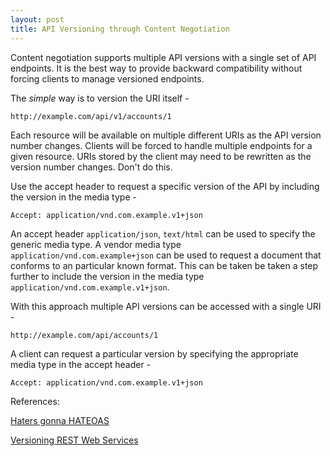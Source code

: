 ```yaml
---
layout: post
title: API Versioning through Content Negotiation
---
```


Content negotiation supports multiple API versions with a single set of API endpoints.
It is the best way to provide backward compatibility without forcing clients to manage versioned endpoints.

The _simple_ way is to version the URI itself -

    http://example.com/api/v1/accounts/1

Each resource will be available on multiple different URIs as the API version number changes.
Clients will be forced to handle multiple endpoints for a given resource.
URIs stored by the client may need to be rewritten as the version number changes.
Don't do this.

Use the accept header to request a specific version of the API by including the version in the media type -

    Accept: application/vnd.com.example.v1+json

An accept header `application/json`, `text/html` can be used to specify the generic media type.
A vendor media type `application/vnd.com.example+json` can be used to request
a document that conforms to an particular known format.
This can be taken be taken a step further to include the version in the media type `application/vnd.com.example.v1+json`.

With this approach multiple API versions can be accessed with a single URI -

    http://example.com/api/accounts/1

A client can request a particular version by specifying the appropriate media type in the accept header -

    Accept: application/vnd.com.example.v1+json


References:

[Haters gonna HATEOAS](http://timelessrepo.com/haters-gonna-hateoas)

[Versioning REST Web Services](http://barelyenough.org/blog/2008/05/versioning-rest-web-services])
